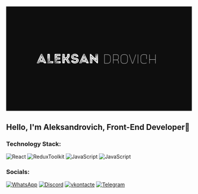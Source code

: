 [![Header](https://github.com/Pavel-Aleksandrovich-1/Pavel-Aleksandrovich-1/blob/main/assets/alefsandrovich%20(1).png)](https://drive.google.com/file/d/1xhq04QsyB_n3D8qo5OZcjCDKYcCkiKdo/view?usp=drive_link)

## Hello, I'm Aleksandrovich, Front-End Developer🎩

### Technology Stack:
![React](https://img.shields.io/badge/-REACT-090909?style=for-the-badge&logo=REACT&logoColor=#0E0E0E)
![ReduxToolkit](https://img.shields.io/badge/-ReduxToolkit-090909?style=for-the-badge&logo=Redux-Toolkit&logoColor=#0E0E0E)
![JavaScript](https://img.shields.io/badge/-JavaScript-090909?style=for-the-badge&logo=JavaScript&logoColor=#0E0E0E)
![JavaScript](https://img.shields.io/badge/-JavaScript-090909?style=for-the-badge&logo=JavaScript&logoColor=#0E0E0E)

### Socials:
[![WhatsApp](https://img.shields.io/badge/-WhatsApp-090909?style=for-the-badge&logo=WhatsApp&logoColor=47C357)]( https://wa.me/79831625959)
[![Discord](https://img.shields.io/badge/-Discord-090909?style=for-the-badge&logo=Discord&logoColor=5562EA)](https://discord.com/channels/@Pavel-Aleksandrovich#2726)
[![vkontacte](https://img.shields.io/badge/-vkontacte-090909?style=for-the-badge&logo=vk&logoColor=4388ED)](https://vk.com/development_web_1)
[![Telegram](https://img.shields.io/badge/-Telegram-090909?style=for-the-badge&logo=Telegram&logoColor=119FE0)](https://t.me/pavel_aleksandrovich_8)
